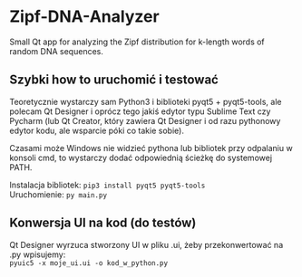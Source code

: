 # Zipf-DNA-Analyzer
Small Qt app for analyzing the Zipf distribution for k-length words of random DNA sequences.

## Szybki how to uruchomić i testować

Teoretycznie wystarczy sam Python3 i biblioteki pyqt5 + pyqt5-tools, ale polecam Qt Designer i oprócz tego jakiś edytor typu Sublime Text czy Pycharm (lub Qt Creator, który zawiera Qt Designer i od razu pythonowy edytor kodu, ale wsparcie póki co takie sobie).

Czasami może Windows nie widzieć pythona lub bibliotek przy odpalaniu w konsoli cmd, to wystarczy dodać odpowiednią ścieżkę do systemowej PATH.

Instalacja bibliotek: `pip3 install pyqt5 pyqt5-tools` </br>
Uruchomienie: `py main.py`

## Konwersja UI na kod (do testów)

Qt Designer wyrzuca stworzony UI w pliku .ui, żeby przekonwertować na .py wpisujemy: </br>
`pyuic5 -x moje_ui.ui -o kod_w_python.py`